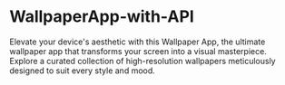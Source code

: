 # WallpaperApp-with-API
Elevate your device's aesthetic with this Wallpaper App, the ultimate wallpaper app that transforms your screen into a visual masterpiece. Explore a curated collection of high-resolution wallpapers meticulously designed to suit every style and mood.
